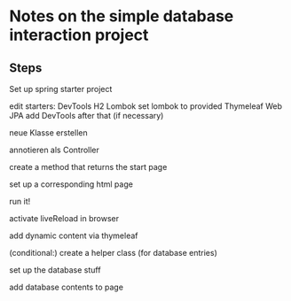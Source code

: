 # Notes on the simple database interaction project

## Steps

Set up spring starter project

edit starters:
DevTools
H2
Lombok
set lombok to <scope>provided</scope>
Thymeleaf
Web
JPA
add DevTools after that (if necessary)

neue Klasse erstellen

annotieren als Controller

create a method that returns the start page

set up a corresponding html page

run it!

activate liveReload in browser

add dynamic content via thymeleaf

(conditional:) create a helper class (for database entries)

set up the database stuff

add database contents to page

